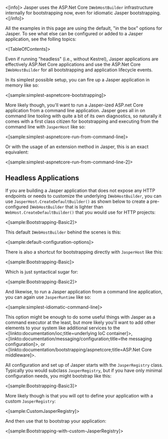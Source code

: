 <!--title:Bootstrapping & Configuration-->

<[info]>
Jasper uses the ASP.Net Core `IWebHostBuilder` infrastructure internally for bootstrapping now, even for idiomatic Jasper
bootstrapping.
<[/info]>

All the examples in this page are using the default, "in the box" options for Jasper. To see what else can be configured or added to a Jasper application, see the folling topics:

<[TableOfContents]>

Even if running "headless" (i.e., without Kestrel), Jasper applications are effectively ASP.Net Core applications and use the ASP.Net Core `IWebHostBuilder` for all bootstrapping and application lifecycle events. 

In its simplest possible setup, you can fire up a Jasper application in memory like so:

<[sample:simplest-aspnetcore-bootstrapping]>

More likely though, you'll want to run a Jasper-ized ASP.net Core application from a command line application. Jasper goes all in on command line tooling with quite a bit of its own diagnostics, so naturally it comes with a first class citizen for bootstrapping and executing from the command line
with `JasperHost` like so:

<[sample:simplest-aspnetcore-run-from-command-line]>

Or with the usage of an extension method in Jasper, this is an exact equivalent:

<[sample:simplest-aspnetcore-run-from-command-line-2]>






## Headless Applications

If you are building a Jasper application that does not expose any HTTP endpoints or needs to customize the underlying `IWebHostBuilder`, you can use
`JasperHost.CreateDefaultBuilder()` as shown below to create a pre-configured `IWebHostBuilder` that is lighter than `WebHost.CreateDefaultBuilder()` that you would use for HTTP projects:

<[sample:Bootstrapping-Basic2]>

This default `IWebHostBuilder` behind the scenes is this:

<[sample:default-configuration-options]>


There is also a shortcut for bootstrapping directly with `JasperHost` like this:

<[sample:Bootstrapping-Basic]>

Which is just syntactical sugar for:

<[sample:Bootstrapping-Basic2]>

And likewise, to run a Jasper application from a command line application, you can again use `JasperRuntime` like so:

<[sample:simplest-idiomatic-command-line]>

This option might be enough to do some useful things with Jasper as a command executor at the least, but more likely you'll want to add other elements to your system like additional services to the <[linkto:documentation/ioc;title=underlying IoC container]>, <[linkto:documentation/messaging/configuration;title=the messaging configuration]>, or <[linkto:documentation/bootstrapping/aspnetcore;title=ASP.Net Core middleware]>.

All configuration and set up of Jasper starts with the `JasperRegistry` class. Typically you would subclass `JasperRegistry`, but if you have only minimal configuration needs, you might bootstrap like this:

<[sample:Bootstrapping-Basic3]>

More likely though is that you will opt to define your application with a custom `JasperRegistry`:

<[sample:CustomJasperRegistry]>

And then use that to bootstrap your application:

<[sample:Bootstrapping-with-custom-JasperRegistry]>



